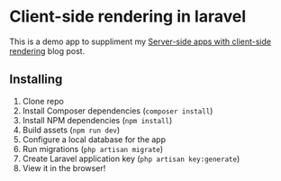 # Client-side rendering in laravel

This is a demo app to suppliment my [Server-side apps with client-side rendering](https://reinink.ca/articles/server-side-apps-with-client-side-rendering) blog post.

## Installing

1. Clone repo
2. Install Composer dependencies (`composer install`)
3. Install NPM dependencies (`npm install`)
4. Build assets (`npm run dev`)
5. Configure a local database for the app
6. Run migrations (`php artisan migrate`)
7. Create Laravel application key (`php artisan key:generate`)
8. View it in the browser!
